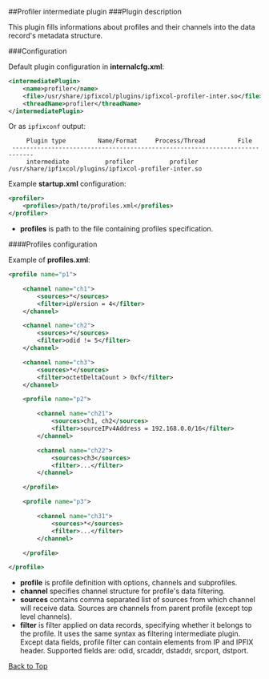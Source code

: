 ##<a name="top"></a>Profiler intermediate plugin
###Plugin description

This plugin fills informations about profiles and their channels into the data record's metadata structure.

###Configuration

Default plugin configuration in **internalcfg.xml**:

```xml
<intermediatePlugin>
    <name>profiler</name>
    <file>/usr/share/ipfixcol/plugins/ipfixcol-profiler-inter.so</file>
    <threadName>profiler</threadName>
</intermediatePlugin>
```

Or as `ipfixconf` output:
  
```
     Plugin type         Name/Format     Process/Thread         File        
 ----------------------------------------------------------------------------
     intermediate          profiler          profiler        /usr/share/ipfixcol/plugins/ipfixcol-profiler-inter.so
```

Example **startup.xml** configuration:

```xml
<profiler>
	<profiles>/path/to/profiles.xml</profiles>
</profiler>
```

*  **profiles** is path to the file containing profiles specification.

####Profiles configuration

Example of **profiles.xml**:

```xml
<profile name="p1">

	<channel name="ch1">
		<sources>*</sources>
		<filter>ipVersion = 4</filter>
	</channel>

	<channel name="ch2">
		<sources>*</sources>
		<filter>odid != 5</filter>
	</channel>

	<channel name="ch3">
		<sources>*</sources>
		<filter>octetDeltaCount > 0xf</filter>
	</channel>

	<profile name="p2">

		<channel name="ch21">
			<sources>ch1, ch2</sources>
			<filter>sourceIPv4Address = 192.168.0.0/16</filter>
		</channel>

		<channel name="ch22">
			<sources>ch3</sources>
			<filter>...</filter>
		</channel>

	</profile>

	<profile name="p3">

		<channel name="ch31">
			<sources>*</sources>
			<filter>...</filter>
		</channel>

	</profile>

</profile>
```

*  **profile** is profile definition with options, channels and subprofiles.
*  **channel** specifies channel structure for profile's data filtering.
*  **sources** contains comma separated list of sources from which channel will receive data. Sources are channels from parent profile (except top level channels).
*  **filter** is filter applied on data records, specifying whether it belongs to the profile. It uses the same syntax as filtering intermediate plugin. Except data fields, profile filter can contain elements from IP and IPFIX header. Supported fields are: odid, srcaddr, dstaddr, srcport, dstport.

[Back to Top](#top)
